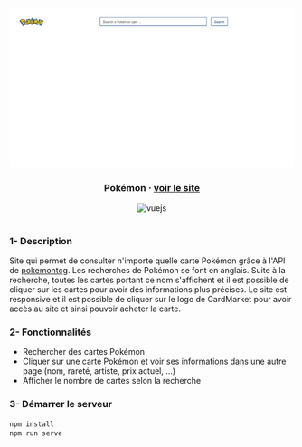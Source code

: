 <div align="center">
  <img src="public/assets/pokemon.gif" alt='gif présentation du projet' postion="center">
  <br>
  <h3>Pokémon · <a target="_blank" href="https://pokemon.anth.ooo">voir le site</a></h3>
  <img src="https://img.shields.io/badge/vuejs-%2335495e.svg?style=for-the-badge&logo=vuedotjs&logoColor=%234FC08D" alt='vuejs'>
</div>

<br>

### 1- Description

Site qui permet de consulter n'importe quelle carte Pokémon grâce à l'API de [pokemontcg](https://pokemontcg.io/). Les recherches de Pokémon se font en anglais. Suite à la recherche, toutes les cartes portant ce nom s'affichent et il est possible de cliquer sur les cartes pour avoir des informations plus précises. Le site est responsive et il est possible de cliquer sur le logo de CardMarket pour avoir accès au site et ainsi pouvoir acheter la carte.

### 2- Fonctionnalités

- Rechercher des cartes Pokémon
- Cliquer sur une carte Pokémon et voir ses informations dans une autre page (nom, rareté, artiste, prix actuel, ...)
- Afficher le nombre de cartes selon la recherche

### 3- Démarrer le serveur

```
npm install
npm run serve
```
